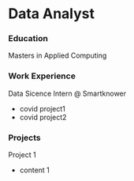 # Data Analyst


### Education
Masters in Applied Computing

### Work Experience
Data Sicence Intern @ Smartknower
- covid project1
- covid project2

### Projects
Project 1
- content 1

